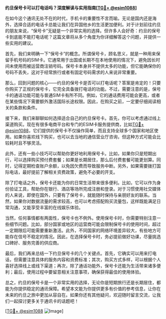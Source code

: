 **约旦保号卡可以打电话吗？深度解读与实用指南[[TG💪+ @esim1088](https://t.me/s/esim1088)]**

在如今这个通讯无处不在的时代，手机卡的重要性不言而喻。无论是国内还是海外，选择合适的电话卡总能让我们在异国他乡的生活更加便利。对于计划前往约旦的朋友来说，“保号卡”无疑是一个非常实用的选择。但许多人会好奇：约旦的保号卡到底能不能打电话呢？这篇文章将从多个角度为你详细解答这个问题，并提供一些实用的建议。

首先，我们来明确一下“保号卡”的概念。所谓保号卡，顾名思义，就是一种用来保留手机号码的SIM卡。它通常用于出国或长期不在本地使用的情况下，避免因长时间未使用而被运营商注销号码。保号卡本身并不提供太多的功能，但它能确保你的号码不丢失，这对于经常旅行或者有固定号码需求的人来说非常重要。

那么，回到问题的核心——约旦的保号卡是否可以打电话呢？答案是肯定的！只要你购买了正规的保号卡，它完全具备拨打电话的功能。不过，需要注意的是，保号卡的通话功能可能与普通SIM卡有所不同。例如，它的通话费用可能会更高，或者在某些情况下需要额外激活国际长途权限。因此，在购买之前，一定要仔细阅读相关的条款和条件。

接下来，我们来聊聊如何选择适合自己的约旦保号卡。首先，你可以考虑通过线上渠道购买。现在有很多电商平台和专门的ESIM卡服务提供商，比如[TG💪+ @esim1088](https://t.me/s/esim1088)，它们提供的保号卡不仅操作简单，而且支持全球多个国家和地区使用。如果你喜欢线下购买，也可以去当地的通信营业厅咨询，但这种方式可能会比较耗时且不够灵活。

此外，还有一些小技巧可以帮助你更好地利用保号卡。比如，如果你只是短期出行，可以选择购买预付费套餐；如果是长期居住，那么后付费套餐可能更划算。同时，记得定期检查账户余额，以免因欠费而导致服务中断。另外，如果需要拨打国际电话，最好提前了解相关资费政策，避免不必要的开支。

除了打电话之外，保号卡还能为你的日常生活带来很多便利。比如，它可以作为身份验证工具，帮助你在银行、酒店等场所完成注册和登录。对于习惯使用社交媒体的人来说，即使在国外，只要有了保号卡，就能随时保持与亲朋好友的联系。当然，如果你对数据流量的需求较高，也可以考虑搭配购买流量包，这样既能满足日常沟通，又能享受丰富的在线娱乐体验。

当然，任何事情都有两面性，保号卡也不例外。使用保号卡时，你需要特别注意一些细节问题。比如，部分国家或地区的运营商可能会限制保号卡的使用时间，超过一定期限后可能需要重新激活。此外，不同国家的网络环境差异较大，有些地方可能存在信号不稳定的情况。因此，在选择保号卡时，务必提前做好功课，尽量挑选口碑好、服务完善的供应商。

最后，我们再来总结一下约旦保号卡的几个关键点。首先，它确实可以用来打电话，但需要注意具体的服务内容和资费标准；其次，购买方式多样，可以根据个人喜好选择线上或线下渠道；再次，除了通话功能外，保号卡还能为生活带来诸多便利；最后，使用过程中要留意相关注意事项，确保获得最佳的使用体验。

总之，约旦的保号卡是一个非常实用的选择，无论你是短期旅行还是长期居住，都能为你提供稳定的通讯保障。希望本文能为你提供更多有价值的参考信息，让你在未来的约旦之旅中更加从容自在。如果你还有其他疑问，欢迎随时留言交流，让我们一起探讨更多关于通讯卡的话题吧！

[[TG💪+ @esim1088](https://t.me/s/esim1088) ![Image](https://i.postimg.cc/4NQfJmqS/Snipaste-2025-05-13-00-14-12.png)]